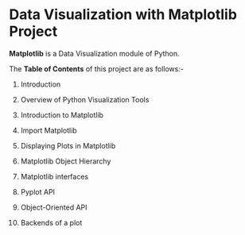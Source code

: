 # Data Visualization with Matplotlib Project


**Matplotlib** is a Data Visualization module of Python.


The **Table of Contents** of this project are as follows:-



1.	Introduction

2.	Overview of Python Visualization Tools

3.	Introduction to Matplotlib

4.	Import Matplotlib

5.	Displaying Plots in Matplotlib

6.	Matplotlib Object Hierarchy

7.	Matplotlib interfaces

8.	Pyplot API

9.	Object-Oriented API

10.	Backends of a plot
